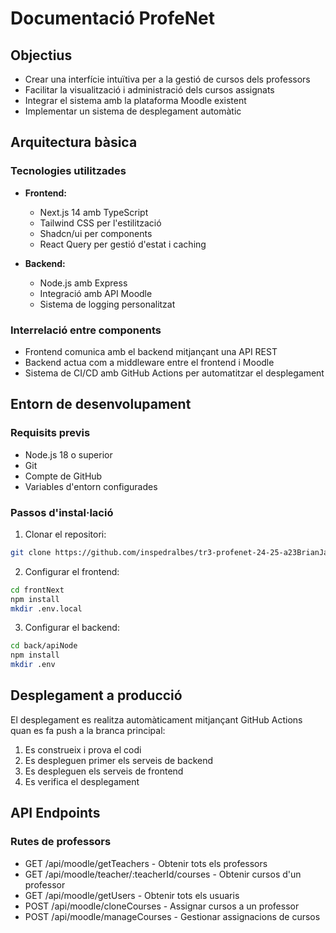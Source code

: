 # Documentació ProfeNet

## Objectius

- Crear una interfície intuïtiva per a la gestió de cursos dels professors
- Facilitar la visualització i administració dels cursos assignats
- Integrar el sistema amb la plataforma Moodle existent
- Implementar un sistema de desplegament automàtic

## Arquitectura bàsica

### Tecnologies utilitzades

- **Frontend:**

  - Next.js 14 amb TypeScript
  - Tailwind CSS per l'estilització
  - Shadcn/ui per components
  - React Query per gestió d'estat i caching

- **Backend:**
  - Node.js amb Express
  - Integració amb API Moodle
  - Sistema de logging personalitzat

### Interrelació entre components

- Frontend comunica amb el backend mitjançant una API REST
- Backend actua com a middleware entre el frontend i Moodle
- Sistema de CI/CD amb GitHub Actions per automatitzar el desplegament

## Entorn de desenvolupament

### Requisits previs

- Node.js 18 o superior
- Git
- Compte de GitHub
- Variables d'entorn configurades

### Passos d'instal·lació

1. Clonar el repositori:

```bash
git clone https://github.com/inspedralbes/tr3-profenet-24-25-a23BrianJaen.git
```

2. Configurar el frontend:

```bash
cd frontNext
npm install
mkdir .env.local
```

3. Configurar el backend:

```bash
cd back/apiNode
npm install
mkdir .env
```

## Desplegament a producció

El desplegament es realitza automàticament mitjançant GitHub Actions quan es fa push a la branca principal:

1. Es construeix i prova el codi
2. Es despleguen primer els serveis de backend
3. Es despleguen els serveis de frontend
4. Es verifica el desplegament

## API Endpoints

### Rutes de professors

- GET /api/moodle/getTeachers - Obtenir tots els professors
- GET /api/moodle/teacher/:teacherId/courses - Obtenir cursos d'un professor
- GET /api/moodle/getUsers - Obtenir tots els usuaris
- POST /api/moodle/cloneCourses - Assignar cursos a un professor
- POST /api/moodle/manageCourses - Gestionar assignacions de cursos
